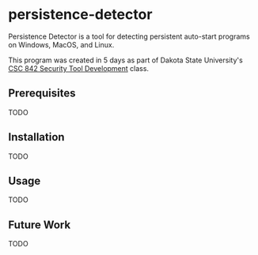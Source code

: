 # persistence-detector

Persistence Detector is a tool for detecting persistent auto-start programs on Windows, MacOS, and Linux.

This program was created in 5 days as part of Dakota State University's [CSC 842 Security Tool Development](https://catalog.dsu.edu/preview_course_nopop.php?catoid=19&coid=12025) class.

## Prerequisites

TODO

## Installation

TODO

## Usage

TODO

## Future Work

TODO